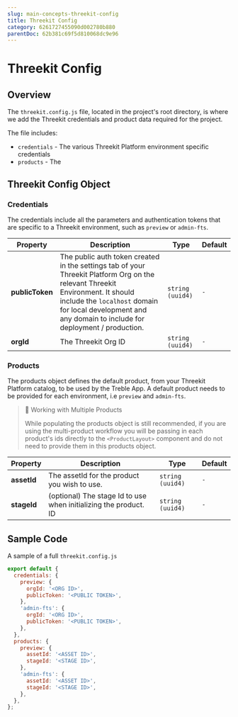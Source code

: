 ```yaml
---
slug: main-concepts-threekit-config
title: Threekit Config
category: 6261727455090d002780b880
parentDoc: 62b381c69f5d810068dc9e96
---
```


# Threekit Config

## Overview

The `threekit.config.js` file, located in the project's root directory, is where we add the Threekit credentials and product data required for the project.

The file includes:

- `credentials` - The various Threekit Platform environment specific credentials
- `products` - The

## Threekit Config Object

### Credentials

The credentials include all the parameters and authentication tokens that are specific to a Threekit environment, such as `preview` or `admin-fts`.

| Property        | Description                                                                                                                                                                                                                                 | Type             | Default |
| --------------- | ------------------------------------------------------------------------------------------------------------------------------------------------------------------------------------------------------------------------------------------- | ---------------- | ------- |
| **publicToken** | The public auth token created in the settings tab of your Threekit Platform Org on the relevant Threekit Environment. It should include the `localhost` domain for local development and any domain to include for deployment / production. | `string (uuid4)` | `-`     |
| **orgId**       | The Threekit Org ID                                                                                                                                                                                                                         | `string (uuid4)` | `-`     |

### Products

The products object defines the default product, from your Threekit Platform catalog, to be used by the Treble App. A default product needs to be provided for each environment, i.e `preview` and `admin-fts`.

> 📘 Working with Multiple Products
>
> While populating the products object is still recommended, if you are using the multi-product workflow you will be passing in each product's ids directly to the `<ProductLayout>` component and do not need to provide them in this products object.

| Property    | Description                                                      | Type             | Default |
| ----------- | ---------------------------------------------------------------- | ---------------- | ------- |
| **assetId** | The assetId for the product you wish to use.                     | `string (uuid4)` | `-`     |
| **stageId** | (optional) The stage Id to use when initializing the product. ID | `string (uuid4)` | `-`     |

## Sample Code

A sample of a full `threekit.config.js`

```js
export default {
  credentials: {
    preview: {
      orgId: '<ORG ID>',
      publicToken: '<PUBLIC TOKEN>',
    },
    'admin-fts': {
      orgId: '<ORG ID>',
      publicToken: '<PUBLIC TOKEN>',
    },
  },
  products: {
    preview: {
      assetId: '<ASSET ID>',
      stageId: '<STAGE ID>',
    },
    'admin-fts': {
      assetId: '<ASSET ID>',
      stageId: '<STAGE ID>',
    },
  },
};
```

